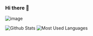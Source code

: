 ### Hi there 👋

<!--
**edwiin1688/edwiin1688** is a ✨ _special_ ✨ repository because its `README.md` (this file) appears on your GitHub profile.

Here are some ideas to get you started:

- 🔭 I’m currently working on ...
- 🌱 I’m currently learning ...
- 👯 I’m looking to collaborate on ...
- 🤔 I’m looking for help with ...
- 💬 Ask me about ...
- 📫 How to reach me: ...
- 😄 Pronouns: ...
- ⚡ Fun fact: ...
-->


![image](https://tenten.marketing/blog/content/images/size/w2000/2021/07/No-Code------------------Coding---..--by-Rae--Jul--2021--Tenten-------.jpg)

![Github Stats](https://github-readme-stats.vercel.app/api?username=edwiin1688&show_icons=true&theme=dark&count_private=true)
![Most Used Languages](https://github-readme-stats.vercel.app/api/top-langs/?username=edwiin1688&theme=dark&layout=compact)
